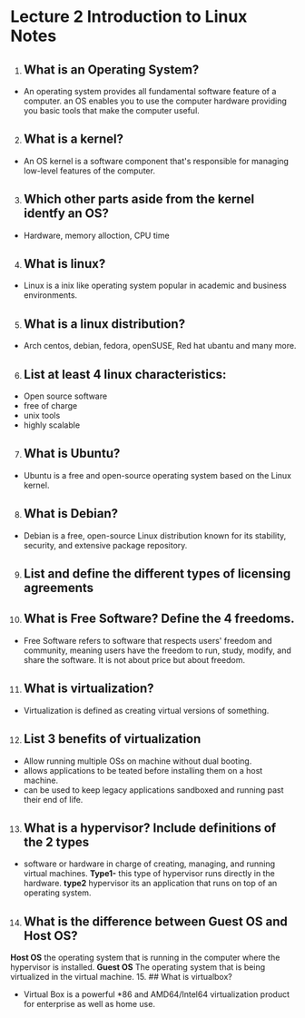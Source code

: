# Lecture 2 Introduction to Linux Notes 
 
1. ## What is an Operating System?
* An operating system provides all fundamental software feature of a computer. an OS enables you to use the computer hardware providing you basic tools that make the computer useful.  
2. ## What is a kernel?
* An OS kernel is a software component that's responsible for managing low-level features of the computer.  
3. ## Which other parts aside from the kernel identfy an OS?
* Hardware, memory alloction, CPU time
4. ## What is linux?
* Linux is a inix like operating system popular in academic and business environments.
5. ## What is a linux distribution?
* Arch centos, debian, fedora, openSUSE, Red hat ubantu and many more.
6. ## List at least 4 linux characteristics:
* Open source software
* free of charge
* unix tools
* highly scalable
7. ## What is Ubuntu?
* Ubuntu is a free and open-source operating system based on the Linux kernel.
8. ## What is Debian?
* Debian is a free, open-source Linux distribution known for its stability, security, and extensive package repository.
9.  ## List and define the different types of licensing agreements

10. ## What is Free Software? Define the 4 freedoms.
* Free Software refers to software that respects users' freedom and community, meaning users have the freedom to run, study, modify, and share the software. It is not about price but about freedom.
11. ## What is virtualization?
* Virtualization is defined as creating virtual versions of something.
12. ## List 3 benefits of virtualization
* Allow running multiple OSs on machine without dual booting.
* allows applications to be teated before installing them on a host machine.
* can be used to keep legacy applications sandboxed and running past their end of life. 
13. ## What is a hypervisor? Include definitions of the 2 types
* software or hardware in charge of creating, managing, and running virtual machines. 
**Type1-** this type of hypervisor runs directly in the hardware.
**type2** hypervisor its an application that runs on top of an operating system.
14. ## What is the difference between Guest OS and Host OS?
**Host OS** the operating system that is running in the computer where the hypervisor is installed.
**Guest OS** The operating system that is being virtualized in the virtual machine.
15. ##  What is virtualbox?
* Virtual Box is a powerful *86 and AMD64/Intel64 virtualization product for enterprise as well as home use.
